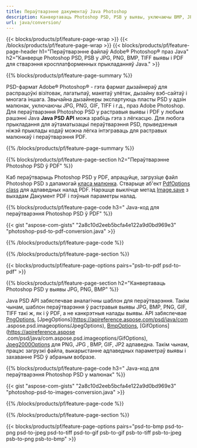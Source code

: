 ```yaml
---
title: Пераўтварэнне дакументаў Java Photoshop
description: Канвертаваць Photoshop PSD, PSB у выявы, уключаючы BMP, JPG, PNG, TIFF і PDF з дапамогай бібліятэкі Java.
url: java/conversion/
---
```


{{< blocks/products/pf/feature-page-wrap >}}
{{< /blocks/products/pf/feature-page-wrap >}}
{{< blocks/products/pf/feature-page-header h1="Пераўтварэнне файлаў Adobe® Photoshop® праз Java" h2="Канверце Photoshop PSD, PSB у JPG, PNG, BMP, TIFF выявы і PDF для стварэння кросплатформенных прыкладанняў Java." >}}

{{% blocks/products/pf/feature-page-summary %}}

PSD-фармат Adobe® Photoshop® - гэта фармат дызайнераў для распрацоўкі візітовак, лагатыпаў, макетаў улётак, дызайну вэб-сайтаў і многага іншага. Звычайна дызайнеры экспартуюць пласты PSD у адзін малюнак, уключаючы JPG, PNG, GIF, TIFF і г.д., праз Adobe Photoshop. Для пераўтварэння Photoshop PSD у растравыя выявы і PDF у любым рашэнні Java **Java PSD API** можа зрабіць гэта з лёгкасцю. Для любога прыкладання для аўтаматызацыі пераўтварэння PSD, прыведзеныя ніжэй прыклады кодаў можна лёгка інтэграваць для растравых малюнкаў і пераўтварэння PDF.

{{% /blocks/products/pf/feature-page-summary %}}

{{% blocks/products/pf/feature-page-section h2="Пераўтварэнне Photoshop PSD ў PDF" %}}

Каб пераўтварыць Photoshop PSD у PDF, апрацуйце, загрузіце файл Photoshop PSD з дапамогай [класа малюнка](https://apireference.aspose.com/psd/java/com.aspose.psd/Image). Стварыце аб'ект [PdfOptions class](https://apireference.aspose.com/psd/java/com.aspose.psd.imageoptions/PdfOptions) для адпаведных налад PDF. Нарэшце выклічце метад [Image.save](https://apireference.aspose.com/psd/java/com.aspose.psd/Image#save-java.lang.String-com.aspose.psd.ImageOptionsBase-) з выхадам Дакумент PDF і пэўныя параметры налад.

{{% blocks/products/pf/feature-page-code h3=" Java-код для пераўтварэння Photoshop PSD ў PDF" %}}

{{< gist "aspose-com-gists" "2a8c10d2eeb5bcfa4e122a9d0bd969e3" "photoshop-psd-to-pdf-conversion.java" >}}

{{% /blocks/products/pf/feature-page-code %}}

{{% /blocks/products/pf/feature-page-section %}}

{{< blocks/products/pf/feature-page-options pairs="psb-to-pdf psd-to-pdf" >}}

{{% blocks/products/pf/feature-page-section h2="Канвертаваць Photoshop PSD у выявы JPG, PNG, BMP" %}}

Java PSD API забяспечвае аналагічны шаблон для пераўтварэння. Такім чынам, шаблон пераўтварэння ў растравыя выявы JPG, BMP, PNG, GIF, TIFF такі ж, як і ў PDF, а не канкрэтныя налады выявы. API забяспечвае [PngOptions](https://apireference.aspose.com/psd/java/com.aspose.psd.imageoptions/PngOptions), [JpegOptions](https://apireference.aspose.com/psd/java/com .aspose.psd.imageoptions/JpegOptions), [BmpOptions](https://apireference.aspose.com/psd/java/com.aspose.psd.imageoptions/BmpOptions), [GifOptions](https://apireference.aspose .com/psd/java/com.aspose.psd.imageoptions/GifOptions), [Jpeg2000Options](https://apireference.aspose.com/psd/java/com.aspose.psd.imageoptions/Jpeg2000Options) для PNG, JPG , BMP, GIF, JP2 адпаведна. Такім чынам, працэс загрузкі файла, выкарыстанне адпаведных параметраў выявы і захаванне PSD ў абраным вобразе.

{{% blocks/products/pf/feature-page-code h3=" Java-код для пераўтварэння Photoshop PSD у малюнак" %}}

{{< gist "aspose-com-gists" "2a8c10d2eeb5bcfa4e122a9d0bd969e3" "photoshop-psd-to-images-conversion.java" >}}

{{% /blocks/products/pf/feature-page-code %}}

{{% /blocks/products/pf/feature-page-section %}}

{{< blocks/products/pf/feature-page-options pairs="psd-to-bmp psd-to-png psd-to-jpeg psd-to-tiff psd-to-gif psb-to-gif psb-to-tiff psb-to-jpeg psb-to-png psb-to-bmp" >}}

